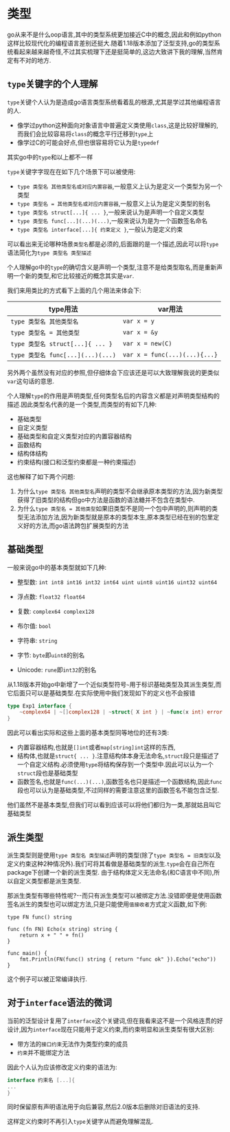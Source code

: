 # 类型

go从来不是什么oop语言,其中的类型系统更加接近C中的概念,因此和例如python这样比较现代化的编程语言差别还挺大.随着1.18版本添加了泛型支持,go的类型系统看起来越来越奇怪,不过其实梳理下还是挺简单的,这边大致讲下我的理解,当然肯定有不对的地方.

## `type`关键字的个人理解

`type`关键个人认为是造成go语言类型系统看着乱的根源,尤其是学过其他编程语言的人.

+ 像学过python这种面向对象语言中普遍定义类使用`class`,这是比较好理解的,而我们会比较容易将`class`的概念平行迁移到`type`上
+ 像学过C的可能会好点,但也很容易将它认为是`typedef`

其实go中的`type`和以上都不一样

`type`关键字字现在在如下几个场景下可以被使用:

+ `type 类型名 其他类型名或对应内置容器`,一般意义上认为是定义一个类型为另一个类型
+ `type 类型名 = 其他类型名或对应内置容器`,一般意义上认为是定义类型的别名
+ `type 类型名 struct[...]{ ... }`,一般来说认为是声明一个自定义类型
+ `type 类型名 func[...](...)(...)`,一般来说认为是为一个函数签名命名
+ `type 类型名 interface[...]{ 约束定义 }`,一般认为是定义约束

可以看出来无论哪种场景`类型名`都是必须的,后面跟的是一个描述,因此可以将`type`语法简化为`type 类型名 类型描述`

个人理解go中的`type`的确切含义是声明一个类型,注意不是给类型取名,而是重新声明一个新的类型,和它比较接近的概念其实是`var`.

我们来用类比的方式看下上面的几个用法来体会下:

type用法|var用法
---|---
`type 类型名 其他类型名`| `var x = y`
`type 类型名 = 其他类型`| `var x = &y`
`type 类型名 struct[...]{ ... }`|`var x = new(C)`
`type 类型名 func[...](...)(...)`|`var x = func(...)(...){...}`

另外两个虽然没有对应的参照,但仔细体会下应该还是可以大致理解我说的更类似`var`这句话的意思.

个人理解`type`的作用是声明类型,任何类型名后的内容含义都是对声明类型结构的描述.因此类型名代表的是一个类型,而类型的有如下几种:

+ 基础类型
+ 自定义类型
+ 基础类型和自定义类型对应的内置容器结构
+ 函数结构
+ 结构体结构
+ 约束结构(接口和泛型约束都是一种约束描述)

这也解释了如下两个问题:

1. 为什么`type 类型名 其他类型名`声明的类型不会继承原本类型的方法,因为新类型获得了旧类型的结构但go中方法是函数的语法糖并不包含在类型中.
2. 为什么`type 类型名 = 其他类型`如果旧类型不是同一个包中声明的,则声明的类型无法添加方法,因为新类型就是原本的类型本生,原本类型已经在别的包里定义好的方法,而go语法跨包扩展类型的方法

## 基础类型

一般来说go中的基本类型就如下几种:

+ 整型数: `int int8 int16 int32 int64 uint uint8 uint16 uint32 uint64`

+ 浮点数: `float32 float64`

+ 复数: `complex64 complex128`

+ 布尔值: `bool`

+ 字符串: `string`

+ 字节: `byte`即`uint8`的别名

+ Unicode: `rune`即`int32`的别名

从1.18版本开始go中新增了一个近似类型符号`~`用于标识基础类型及其派生类型,而它后面只可以是基础类型.在实际使用中我们发现如下的定义也不会报错

```go
type Exp1 interface {
    ~complex64 | ~[]complex128 | ~struct{ X int } | ~func(x int) error
}
```

因此可以看出实际和这些上面的基本类型同等地位的还有3类:

+ 内置容器结构,也就是`[]int`或者`map[string]int`这样的东西,
+ 结构体,也就是`struct{ ... }`.注意结构体本身无法命名,`struct`段只是描述了一个自定义结构.必须使用`type`将结构保存到一个类型中.因此可以认为一个`struct`段也是基础类型
+ 函数签名,也就是`func(...)(...)`,函数签名也只是描述一个函数结构,因此`func`段也可以认为是基础类型,不过同样的需要注意这里的函数签名不能包含泛型.

他们虽然不是基本类型,但我们可以看到应该可以将他们都归为一类,那就姑且叫它基础类型

## 派生类型

派生类型则是使用`type 类型名 类型描述`声明的类型(除了`type 类型名 = 旧类型`以及定义约束这种2种情况外).我们可将其看做是基础类型的派生.`type`会在自己所在package下创建一个新的派生类型.
由于结构体定义无法命名(和C语言中不同),所以自定义类型都是派生类型.

那派生类型有哪些特性呢?--而只有派生类型可以被绑定方法.没错即便是使用函数签名派生的类型也可以绑定方法,只是只能使用`值接收者`方式定义函数,如下例:

```golang
type FN func() string

func (fn FN) Echo(x string) string {
    return x + " " + fn()
}

func main() {
    fmt.Println(FN(func() string { return "func ok" }).Echo("echo"))
}
```

这个例子可以被正常编译执行.

## 对于`interface`语法的微词

当前的泛型设计复用了`interface`这个关键词,但在我看来这不是一个风格连贯的好设计,因为`interface`现在只能用于定义约束,而约束明显和派生类型有很大区别:

+ 带方法的`接口约束`无法作为类型约束的成员
+ `约束`并不能绑定方法

因此个人认为应该修改定义约束的语法为:

```go
interface 约束名 [...]{
...
}
```

同时保留原有声明语法用于向后兼容,然后2.0版本后删除对旧语法的支持.

这样定义约束时不再引入`type`关键字从而避免理解混乱.
